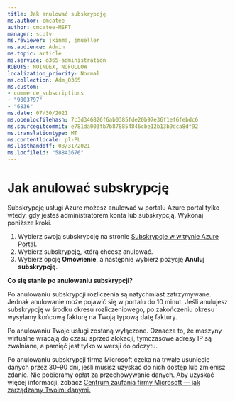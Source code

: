 ```yaml
---
title: Jak anulować subskrypcję
ms.author: cmcatee
author: cmcatee-MSFT
manager: scotv
ms.reviewer: jkinma, jmueller
ms.audience: Admin
ms.topic: article
ms.service: o365-administration
ROBOTS: NOINDEX, NOFOLLOW
localization_priority: Normal
ms.collection: Adm_O365
ms.custom:
- commerce_subscriptions
- "9003797"
- "6836"
ms.date: 07/30/2021
ms.openlocfilehash: 7c3d346826f6ab0385fde20b97e36f1ef6febdc6
ms.sourcegitcommit: e781da003fb7b878854846cbe12b13b9dca8df92
ms.translationtype: MT
ms.contentlocale: pl-PL
ms.lasthandoff: 08/31/2021
ms.locfileid: "58843676"
---
```

# <a name="how-to-cancel-a-subscription"></a>Jak anulować subskrypcję

Subskrypcję usługi Azure możesz anulować w portalu Azure portal tylko wtedy, gdy jesteś administratorem konta lub subskrypcją. Wykonaj poniższe kroki.

1. Wybierz swoją subskrypcję na stronie [Subskrypcje w witrynie Azure Portal](https://ms.portal.azure.com/#blade/Microsoft_Azure_Billing/SubscriptionsBlade).
2. Wybierz subskrypcję, którą chcesz anulować.
3. Wybierz opcję **Omówienie**, a następnie wybierz pozycję **Anuluj subskrypcję**.

**Co się stanie po anulowaniu subskrypcji?**

Po anulowaniu subskrypcji rozliczenia są natychmiast zatrzymywane. Jednak anulowanie może pojawić się w portalu do 10 minut. Jeśli anulujesz subskrypcję w środku okresu rozliczeniowego, po zakończeniu okresu wysyłamy końcową fakturę na Twoją typową datę faktury.

Po anulowaniu Twoje usługi zostaną wyłączone. Oznacza to, że maszyny wirtualne wracają do czasu sprzed alokacji, tymczasowe adresy IP są zwalniane, a pamięć jest tylko w wersji do odczytu.

Po anulowaniu subskrypcji firma Microsoft czeka na trwałe usunięcie danych przez 30–90 dni, jeśli musisz uzyskać do nich dostęp lub zmienisz zdanie. Nie pobieramy opłat za przechowywanie danych. Aby uzyskać więcej informacji, zobacz [Centrum zaufania firmy Microsoft — jak zarządzamy Twoimi danymi.](https://www.microsoft.com/trust-center/privacy/data-management#leave)

